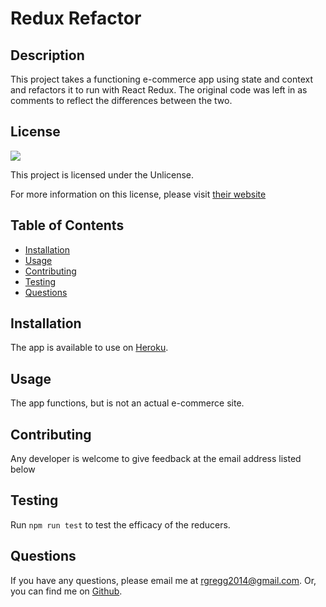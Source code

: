 # Redux Refactor

## Description

This project takes a functioning e-commerce app using state and context and refactors it to run with React Redux. The original code was left in as comments to reflect the differences between the two.

## License

<img src="https://img.shields.io/badge/license-Unlicense-red">
  
This project is licensed under the Unlicense.
  
For more information on this license, please visit [their website](https://unlicense.org/)
  
  
## Table of Contents
  
- [Installation](#installation)
- [Usage](#usage)
- [Contributing](#contributing)
- [Testing](#testing)
- [Questions](#questions)
  
## Installation
  
The app is available to use on [Heroku](https://redux-refactor.herokuapp.com/).
  
## Usage
  
The app functions, but is not an actual e-commerce site.
  
## Contributing
  
Any developer is welcome to give feedback at the email address listed below
  
## Testing
  
Run `npm run test` to test the efficacy of the reducers.
  
## Questions
  
If you have any questions, please email me at rgregg2014@gmail.com.
Or, you can find me on [Github](https://www.github.com/rgregg2014).
